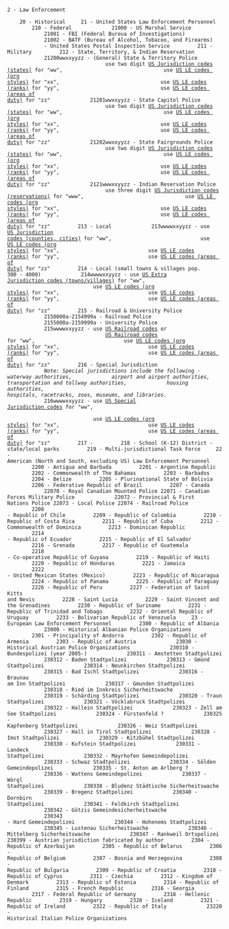 <code>2 - Law Enforcement  
    20 - Historical
    21 - United States Law Enforcement Personnel
        210 - Federal
            21000 - US Marshal Service
            21001 - FBI (Federal Bureua of Investigations)
            21002 - BATF (Bureau of Alcohol, Tobacoo, and Firearms)
            - United States Postal Inspection Service
        211 - Military
        212 - State, Territory, & Indian Reservation
            21200wwxxyyzz - (General) State & Territory Police
                                use two digit [US Jurisdiction codes (states)](/codes/supplementary/us-jurisdictions.txt) for "ww", 
                                use [US LE codes (org styles)](/codes/supplementary/us-law-enforcement.txt) for "xx",
                                use [US LE codes (ranks)](/codes/supplementary/us-law-enforcement.txt) for "yy",
                                use [US LE codes (areas of duty)](/codes/supplementary/us-law-enforcement.txt) for "zz"
            21201wwxxyyzz - State Capitol Police
                                use two digit [US Jurisdiction codes (states)](/codes/supplementary/us-jurisdictions.txt) for "ww", 
                                use [US LE codes (org styles)](/codes/supplementary/us-law-enforcement.txt) for "xx",
                                use [US LE codes (ranks)](/codes/supplementary/us-law-enforcement.txt) for "yy",
                                use [US LE codes (areas of duty)](/codes/supplementary/us-law-enforcement.txt) for "zz"
            21202wwxxyyzz - State Fairgrounds Police
                                use two digit [US Jurisdiction codes (states)](/codes/supplementary/us-jurisdictions.txt) for "ww", 
                                use [US LE codes (org styles)](/codes/supplementary/us-law-enforcement.txt) for "xx",
                                use [US LE codes (ranks)](/codes/supplementary/us-law-enforcement.txt) for "yy",
                                use [US LE codes (areas of duty)](/codes/supplementary/us-law-enforcement.txt) for "zz"
            2121wwwxxyyzz - Indian Reservation Police
                                use three digit [US Jurisdiction codes (reservations)](/codes/supplementary/us-jurisdictions.txt) for "www", 
                                use [US LE codes (org styles)](/codes/supplementary/us-law-enforcement.txt) for "xx",
                                use [US LE codes (ranks)](/codes/supplementary/us-law-enforcement.txt) for "yy",
                                use [US LE codes (areas of duty)](/codes/supplementary/us-law-enforcement.txt) for "zz"
        213 - Local
            213wwwwxxyyzz - use [US Jurisdiction codes (counties, cities)](/codes/supplementary/us-jurisdictions.txt) for "ww", 
                            use [US LE codes (org styles)](/codes/supplementary/us-law-enforcement.txt) for "xx",
                            use [US LE codes (ranks)](/codes/supplementary/us-law-enforcement.txt) for "yy",
                            use [US LE codes (areas of duty)](/codes/supplementary/us-law-enforcement.txt) for "zz"
        214 - Local (small towns & villages pop. 300 - 4000)
            214wwwwxxyyzz - use [US Extra Jurisdiction codes (towns/villages)](/codes/supplementary/us-jurisdictions-extra.txt) for "ww", 
                            use [US LE codes (org styles)](/codes/supplementary/us-law-enforcement.txt) for "xx",
                            use [US LE codes (ranks)](/codes/supplementary/us-law-enforcement.txt) for "yy",
                            use [US LE codes (areas of duty)](/codes/supplementary/us-law-enforcement.txt) for "zz"
        215 - Railroad & University Police
            2150000a-2154999a - Railroad Police
            2155000a-2159999a - University Police
            215wwwwxxyyzz - use [US Railroad codes](/codes/supplementary/us-railroads.txt) or 
                                [US Railroad codes](/codes/supplementary/us-universities.txt) for "ww", 
                            use [US LE codes (org styles)](/codes/supplementary/us-law-enforcement.txt) for "xx",
                            use [US LE codes (ranks)](/codes/supplementary/us-law-enforcement.txt) for "yy",
                            use [US LE codes (areas of duty)](/codes/supplementary/us-law-enforcement.txt) for "zz"
        216 - Special Jurisdiction
            
            *Note: Special jurisdictions include the following - waterway authorities,
            airport and airport authorities, transportation and tollway authorities,
            housing authorities, hospitals, racetracks, zoos, museums, and libraries.*
            
            216wwwwxxyyzz - use [US Special Jurisdiction codes](/codes/supplementary/us-special-jurisdictions.txt) for "ww",  
                            use [US LE codes (org styles)](/codes/supplementary/us-law-enforcement.txt) for "xx",
                            use [US LE codes (ranks)](/codes/supplementary/us-law-enforcement.txt) for "yy",
                            use [US LE codes (areas of duty)](/codes/supplementary/us-law-enforcement.txt) for "zz"
        217 - 
        218 - School (K-12) District
         - state/local parks
        219 - Multi-jurisdictional Task Force
    22 - American (North and South, excluding US) Law Enforcement Personnel
        2200 - Antigua and Barbuda
        2201 - Argentine Republic
        2202 - Commonwealth of The Bahamas
        2203 - Barbados
        2204 - Belize
        2205 - Plurinational State of Bolivia
        2206 - Federative Republic of Brazil
        2207 - Canada
            22070 - Royal Canadian Mounted Police
            22071 - Canadian Forces Military Police
            22072 - Provincial & First Nations Police
            22073 - Local Police
            22074 - Railroad Police
        2208 - Republic of Chile
        2209 - Republic of Colombia
        2210 - Republic of Costa Rica
        2211 - Republic of Cuba
        2212 - Commonwealth of Dominica
        2213 - Dominican Republic
        2214 - Republic of Ecuador
        2215 - Republic of El Salvador
        2216 - Grenada
        2217 - Republic of Guatemala
        2218 - Co-operative Republic of Guyana
        2219 - Republic of Haiti
        2220 - Republic of Honduras
        2221 - Jamaica
        2222 - United Mexican States (Mexico)
        2223 - Republic of Nicaragua
        2224 - Republic of Panama
        2225 - Republic of Paraguay
        2226 - Republic of Peru
        2227 - Federation of Saint Kitts and Nevis
        2228 - Saint Lucia
        2229 - Saint Vincent and the Grenadines
        2230 - Republic of Suriname
        2231 - Republic of Trinidad and Tobago
        2232 - Oriental Republic of Uruguay
        2233 - Bolivarian Republic of Venezuela
    23 - European Law Enforcement Personnel
        2300 - Republic of Albania
            23000 - Historical Albanian Police Organizations
        2301 - Principality of Andorra
        2302 - Republic of Armenia
        2303 - Republic of Austria
            23030 - Historical Austrian Police Organizations
            230310 - Bundespolizei (year 2005-)
            230311 - Amstetten Stadtpolizei
            230312 - Baden Stadtpolizei
            230313 - Gmünd Stadtpolizei
            230314 - Neunkirchen Stadtpolizei
            230315 - Bad Ischl Stadtpolizei
            230316 - Braunau am Inn Stadtpolizei
            230317 - Gmunden Stadtpolizei
            230318 - Ried im Innkreis Sicherheitswache
            230319 - Schärding Stadtpolizei
            230320 - Traun Stadtpolizei
            230321 - Vöcklabruck Stadtpolizei
            230322 - Hallein Stadtpolizei
            230323 - Zell am See Stadtpolizei
            230324 - Fürstenfeld ?
            230325 - Kapfenberg Stadtpolizei
            230326 - Weiz Stadtpolizei
            230327 - Hall in Tirol Stadtpolizei
            230328 - Imst Stadtpolizei
            230329 - Kitzbühel Stadtpolizei
            230330 - Kufstein Stadtpolizei
            230331 - Landeck Stadtpolizei
            230332 - Mayrhofen Gemeindepolizei
            230333 - Schwaz Stadtpolizei
            230334 - Sölden Gemeindepolizei
            230335 - St. Anton am Arlberg ?
            230336 - Wattens Gemeindepolizei
            230337 - Wörgl Stadtpolizei
            230338 - Bludenz Städtische Sicherheitswache
            230339 - Bregenz Stadtpolizei
            230340 - Dornbirn Stadtpolizei
            230341 - Feldkirch Stadtpolizei
            230342 - Götzis  Gemeindesicherheitswache
            230343 - Hard Gemeindepolizei
            230344 - Hohenems Stadtpolizei
            230345 - Lustenau Sicherheitswache
            230346 - Mittelberg Sicherheitswache
            230347 - Rankweil Ortspolizei
            230399 - Austrian jurisdiction fabricated by author
        2304 - Republic of Azerbaijan
        2305 - Republic of Belarus
        2306 - Republic of Belgium
        2307 - Bosnia and Herzegovina
        2308 - Republic of Bulgaria
        2309 - Republic of Croatia
        2310 - Republic of Cyprus
        2311 - Czechia
        2312 - Kingdom of Denmark
        2313 - Republic of Estonia
        2314 - Republic of Finland
        2315 - French Republic
        2316 - Georgia
        2317 - Federal Republic of Germany
        2318 - Hellenic Republic
        2319 - Hungary
        2320 - Iceland
        2321 - Republic of Ireland
        2322 - Republic of Italy
            23220 - Historical Italian Police Organizations
</code>
